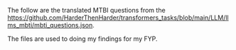 The follow are the translated MTBI questions from the https://github.com/HarderThenHarder/transformers_tasks/blob/main/LLM/llms_mbti/mbti_questions.json.

The files are used to doing my findings for my FYP. 
